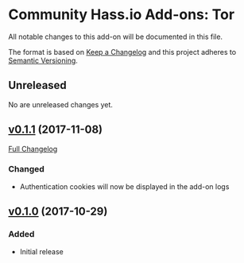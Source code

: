 # Community Hass.io Add-ons: Tor

All notable changes to this add-on will be documented in this file.

The format is based on [Keep a Changelog][keep-a-changelog]
and this project adheres to [Semantic Versioning][semantic-versioning].

## Unreleased

No are unreleased changes yet.

## [v0.1.1] (2017-11-08)

[Full Changelog][v0.1.0-v0.1.1]

### Changed

- Authentication cookies will now be displayed in the add-on logs

## [v0.1.0] (2017-10-29)

### Added

- Initial release

[keep-a-changelog]: http://keepachangelog.com/en/1.0.0/
[semantic-versioning]: http://semver.org/spec/v2.0.0.html
[v0.1.0-v0.1.1]: https://github.com/hassio-addons/addon-tor/compare/v0.1.0...v0.1.1
[v0.1.0]: https://github.com/hassio-addons/addon-tor/tree/v0.1.0
[v0.1.1]: https://github.com/hassio-addons/addon-tor/tree/v0.1.1
